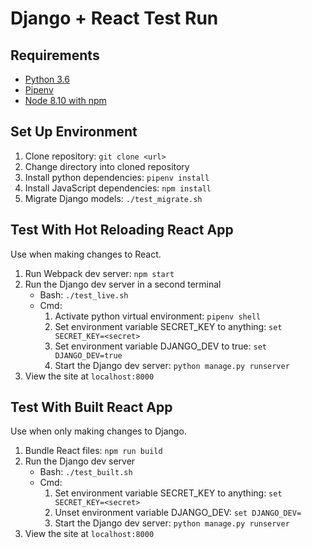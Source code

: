 # Django + React Test Run

## Requirements

- [Python 3.6](https://www.python.org/)
- [Pipenv](https://docs.pipenv.org/)
- [Node 8.10 with npm](https://nodejs.org/)

## Set Up Environment

1. Clone repository: `git clone <url>`
2. Change directory into cloned repository
3. Install python dependencies: `pipenv install`
4. Install JavaScript dependencies: `npm install`
5. Migrate Django models: `./test_migrate.sh`

## Test With Hot Reloading React App

Use when making changes to React.

1. Run Webpack dev server: `npm start`
2. Run the Django dev server in a second terminal
    - Bash: `./test_live.sh`
    - Cmd:
        1. Activate python virtual environment: `pipenv shell`
        2. Set environment variable SECRET\_KEY to anything: `set SECRET_KEY=<secret>`
        3. Set environment variable DJANGO\_DEV to true: `set DJANGO_DEV=true`
        4. Start the Django dev server: `python manage.py runserver`
6. View the site at `localhost:8000`

## Test With Built React App

Use when only making changes to Django.

1. Bundle React files: `npm run build`
2. Run the Django dev server
    - Bash: `./test_built.sh`
    - Cmd:
        1. Set environment variable SECRET\_KEY to anything: `set SECRET_KEY=<secret>`
        2. Unset environment variable DJANGO\_DEV: `set DJANGO_DEV=`
        3. Start the Django dev server: `python manage.py runserver`
3. View the site at `localhost:8000`
